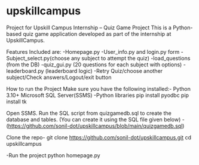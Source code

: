 # upskillcampus
Project for Upskill Campus Internship – Quiz Game Project
This is a Python-based quiz game application developed as part of the internship at UpskillCampus.

Features Included are:
-Homepage.py
-User_info.py and login.py form
-Subject_select.py(choose any subject to attempt the quiz)
-load_questions (from the DB)
-quiz_gui.py (20 questions for each subject with options)
-leaderboard.py (leaderboard logic)
-Retry Quiz/choose another subject/Check answers/Logout/exit button 

How to run the Project
Make sure you have the following installed:-
Python 3.10+
Microsoft SQL Server(SSMS)
-Python libraries 
pip install pyodbc
pip install tk

Open SSMS. Run the SQL script from quizgamedb.sql to create the database and tables. (You can create it using the SQL file given below)
-(https://github.com/sonil-dot/upskillcampus/blob/main/quizgamedb.sql)

Clone the repo-
git clone https://github.com/sonil-dot/upskillcampus.git
cd upskillcampus

-Run the project 
python homepage.py
